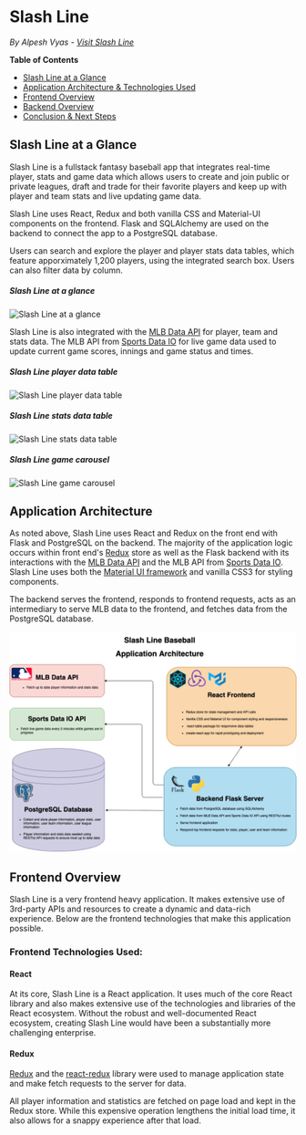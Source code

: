 # Slash Line
*By Alpesh Vyas - [Visit Slash Line](http://slashlinebaseball.herokuapp.com/)*

**Table of Contents**
* [Slash Line at a Glance](#slashline-at-a-glance)
* [Application Architecture & Technologies Used](#application-architecture) 
* [Frontend Overview](#frontend-overview)
* [Backend Overview](#backend-overview)
* [Conclusion & Next Steps](#conclusion-and-next-steps)

## Slash Line at a Glance
Slash Line is a fullstack fantasy baseball app that integrates real-time player, stats and game data which allows users to create and join public or private leagues, draft and trade for their favorite players and keep up with player and team stats and live updating game data.

Slash Line uses React, Redux and both vanilla CSS and Material-UI components on the frontend. Flask and SQLAlchemy are used on the backend to connect the app to a PostgreSQL database. 

Users can search and explore the player and player stats data tables, which feature apporximately 1,200 players, using the integrated search box. Users can also filter data by column.

##### Slash Line at a glance
![Slash Line at a glance](/readme-resources/rappa-mappa-demo-1.gif)

Slash Line is also integrated with the [MLB Data API](https://appac.github.io/mlb-data-api-docs/) for player, team and stats data. The MLB API from [Sports Data IO](https://sportsdata.io/developers/api-documentation/mlb) for live game data used to update current game scores, innings and game status and times. 

##### Slash Line player data table
![Slash Line player data table](/readme-resources/rappa-mappa-demo-2.gif)

##### Slash Line stats data table
![Slash Line stats data table](/readme-resources/rappa-mappa-demo-2.gif)

##### Slash Line game carousel
![Slash Line game carousel](/readme-resources/rappa-mappa-demo-2.gif)

## Application Architecture
As noted above, Slash Line uses React and Redux on the front end with Flask and PostgreSQL on the backend. The majority of the application logic occurs within front end's [Redux](https://redux.js.org/) store as well as the Flask backend with its interactions with the [MLB Data API](https://appac.github.io/mlb-data-api-docs/) and the MLB API from [Sports Data IO](https://sportsdata.io/developers/api-documentation/mlb). Slash Line uses both the [Material UI framework](https://material-ui.com/) and vanilla CSS3 for styling components. 

The backend serves the frontend, responds to frontend requests, acts as an intermediary to serve MLB data to the frontend, and fetches data from the PostgreSQL database. 

![Slash Line application architecture](https://github.com/alpvyas/slash-line/blob/main/db_images/slashline_architecture.png)

## Frontend Overview
Slash Line is a very frontend heavy application. It makes extensive use of 3rd-party APIs and resources to create a dynamic and data-rich experience. Below are the frontend technologies that make this application possible. 

### Frontend Technologies Used:
#### React
At its core, Slash Line is a React application. It uses much of the core React library and also makes extensive use of the technologies and libraries of the React ecosystem. Without the robust and well-documented React ecosystem, creating Slash Line would have been a substantially more challenging enterprise. 

#### Redux
[Redux](https://redux.js.org/) and the [react-redux](https://react-redux.js.org/) library were used to manage application state and make fetch requests to the server for data. 

All player information and statistics are fetched on page load and kept in the Redux store. While this expensive operation lengthens the initial load time, it also allows for a snappy experience after that load.

